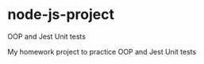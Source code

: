 # node-js-project
OOP and Jest Unit tests


My homework project to practice OOP and Jest Unit tests

